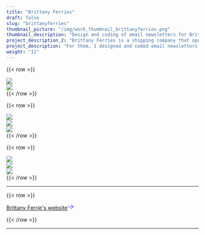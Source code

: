 ```yaml
---
title: "Brittany Ferries"
draft: false
slug: "brittanyferries"
thumbnail_picture: "/img/work_thumbnail_brittanyferries.png"
thumbnail_description: "Design and coding of email newsletters for Brittany Ferries, to promote trips between France and the United Kingdom, Ireland, and Spain."
project_description_2: "Brittany Ferries is a shipping company that operates ferries between France and the United Kingdom, Ireland, and Spain."
project_description: "For them, I designed and coded email newsletters, inviting people to step aboard and explore beautiful historical towns and stunning scenery."
weight: "11"
---
```


{{< row >}}
	<div class="col">
		<div class="row justify-content-center">
			<div class="col-12 col-sm-6 col-md-4">
				<img src="/img/work/work_brittanyferries-009.jpg" class="rounded shadow   mt-md-0 mt-3 mb-3">
			</div> <!-- /col -->
			<div class="col-12 col-sm-6 col-md-4">
				<div class="d-none d-md-block"></div>
				<img src="/img/work/work_brittanyferries-002.jpg" class="rounded shadow mt-3 mt-md-5 mb-3">
			</div> <!-- /col -->
		</div> <!-- /row -->
	</div> <!-- /col -->
{{< /row >}}

{{< row >}}
	<div class="col mt-md-5">
		<div class="row align-items-center">
			<div class="col-12 col-sm-6 col-md-4">
				<img src="/img/work/work_brittanyferries-013.jpg" class="rounded shadow mb-3">
			</div> <!-- /col -->
			<div class="col-12 col-sm-6 col-md-4">
				<img src="/img/work/work_brittanyferries-001.jpg" class="rounded shadow mb-3">
			</div> <!-- /col -->
			<div class="col-12 col-sm-6 col-md-4">
				<img src="/img/work/work_brittanyferries-015.jpg" class="rounded shadow mb-3">
			</div> <!-- /col -->
		</div> <!-- /row -->
	</div> <!-- /col -->
{{< /row >}}

{{< row >}}
	<div class="col my-md-5">
		<div class="row align-items-center">
			<div class="col-12 col-sm-6 col-md-4">
				<img src="/img/work/work_brittanyferries-003.jpg" class="rounded shadow mb-3">
			</div> <!-- /col -->
			<div class="col-12 col-sm-6 col-md-4">
				<img src="/img/work/work_brittanyferries-006.jpg" class="rounded shadow mb-3">
			</div> <!-- /col -->
			<div class="col-12 col-sm-6 col-md-4">
				<img src="/img/work/work_brittanyferries-011.jpg" class="rounded shadow mb-3">
			</div> <!-- /col -->
		</div> <!-- /row -->
	</div> <!-- /col -->
{{< /row >}}

---

{{< row >}}
    <div class="col-12 mx-auto">
        <p class="lead text-center">
            <a href="https://www.brittany-ferries.co.uk/" class="arrow-right" target="_blank">Brittany Ferrie's website<svg width="16" height="16" class="ml2 icon" viewBox="0 0 282 201" xmlns="http://www.w3.org/2000/svg"><path d="M171.07 24.652C165.368 18.9501 165.368 9.9735 171.07 4.2716C176.772 -1.23767 185.748 -1.23767 191.45 4.2716L276.863 89.6717C279.509 92.3172 281.14 95.99 281.14 100.061C281.14 104.132 279.509 107.805 276.863 110.463L191.45 195.863C185.748 201.565 176.772 201.565 171.07 195.863C165.368 190.161 165.368 181.185 171.07 175.483L232.224 114.534L15.1279 114.534C7.17867 114.547 0.860348 108.023 0.860347 100.074C0.860347 92.1246 7.17867 85.8062 15.1279 85.8062L232.211 85.8062L171.07 24.652Z" fill="#6562FF"/></svg></a>
        </p>
    </div>
{{< /row >}}

---